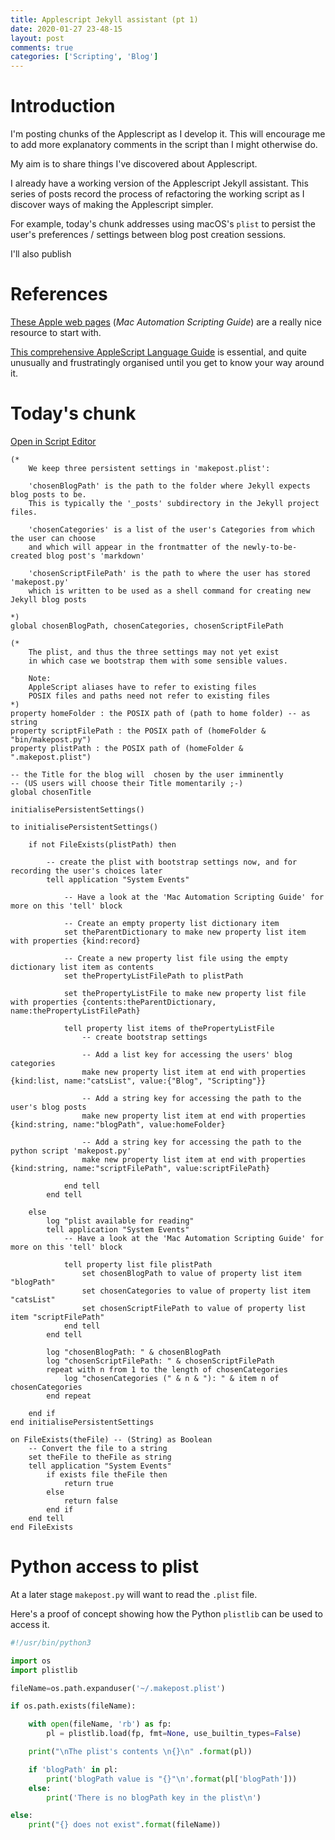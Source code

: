 ```yaml
---
title: Applescript Jekyll assistant (pt 1)
date: 2020-01-27 23-48-15
layout: post
comments: true
categories: ['Scripting', 'Blog']
---
```


Introduction
============

I'm posting chunks of the Applescript as I develop it. This will encourage me to add more explanatory comments in the script than I might otherwise do. 

My aim is to share things I've discovered about Applescript.

I already have a working version of the Applescript Jekyll assistant. This series of posts record the process of refactoring  the working script as I discover ways of making the Applescript simpler. 

For example, today's chunk addresses using macOS's  `plist` to persist the user's preferences / settings between blog post creation sessions.

I'll also publish 

References
==========

[These Apple web pages](https://developer.apple.com/library/archive/documentation/LanguagesUtilities/Conceptual/MacAutomationScriptingGuide/index.html) (*Mac Automation Scripting Guide*) are a really nice resource to start with.

[This comprehensive AppleScript Language Guide](https://developer.apple.com/library/archive/documentation/AppleScript/Conceptual/AppleScriptLangGuide/introduction/ASLR_intro.html#//apple_ref/doc/uid/TP40000983-CH208-SW1) is essential, and quite unusually and frustratingly organised until you get to know your way around it.


Today's chunk
=============

<a href = "applescript://com.apple.scripteditor?action=new&script=
%28%2A%0A%09We%20keep%20three%20persistent%20settings%20in%20%27makepost.plist%27%3A%0A%09%0A%09%27chosenBlogPath%27%20is%20the%20path%20to%20the%20folder%20where%20Jekyll%20expects%20blog%20posts%20to%20be.%0A%09This%20is%20typically%20the%20%27_posts%27%20subdirectory%20in%20the%20Jekyll%20project%20files.%0A%09%0A%09%27chosenCategories%27%20is%20a%20list%20of%20the%20user%27s%20Categories%20from%20which%20the%20user%20can%20choose%0A%09and%20which%20will%20appear%20in%20the%20frontmatter%20of%20the%20newly-to-be-created%20blog%20post%27s%20%27markdown%27%0A%09%0A%09%27chosenScriptFilePath%27%20is%20the%20path%20to%20where%20the%20user%20has%20stored%20%27makepost.py%27%0A%09which%20is%20written%20to%20be%20used%20as%20a%20shell%20command%20for%20creating%20new%20Jekyll%20blog%20posts%0A%09%0A%2A%29%0Aglobal%20chosenBlogPath%2C%20chosenCategories%2C%20chosenScriptFilePath%0A%0A%28%2A%09%0A%09The%20plist%2C%20and%20thus%20the%20three%20settings%20may%20not%20yet%20exist%0A%09in%20which%20case%20we%20bootstrap%20them%20with%20some%20sensible%20values.%0A%09%0A%09Note%3A%0A%09AppleScript%20aliases%20have%20to%20refer%20to%20existing%20files%0A%09POSIX%20files%20and%20paths%20need%20not%20refer%20to%20existing%20files%0A%2A%29%0Aproperty%20homeFolder%20%3A%20the%20POSIX%20path%20of%20%28path%20to%20home%20folder%29%20--%20as%20string%0Aproperty%20scriptFilePath%20%3A%20the%20POSIX%20path%20of%20%28homeFolder%20%26%20%22bin/makepost.py%22%29%0Aproperty%20plistPath%20%3A%20the%20POSIX%20path%20of%20%28homeFolder%20%26%20%22.makepost.plist%22%29%0A%0A--%20the%20Title%20for%20the%20blog%20will%20%20chosen%20by%20the%20user%20imminently%20%0A--%20%28US%20users%20will%20choose%20their%20Title%20momentarily%20%3B-%29%0Aglobal%20chosenTitle%0A%0AinitialisePersistentSettings%28%29%0A%0Ato%20initialisePersistentSettings%28%29%0A%09%0A%09if%20not%20FileExists%28plistPath%29%20then%0A%09%09%0A%09%09--%20create%20the%20plist%20with%20bootstrap%20settings%20now%2C%20and%20for%20recording%20the%20user%27s%20choices%20later%0A%09%09tell%20application%20%22System%20Events%22%0A%09%09%09%0A%09%09%09--%20Have%20a%20look%20at%20the%20%27Mac%20Automation%20Scripting%20Guide%27%20for%20more%20on%20this%20%27tell%27%20block%0A%09%09%09%0A%09%09%09--%20Create%20an%20empty%20property%20list%20dictionary%20item%0A%09%09%09set%20theParentDictionary%20to%20make%20new%20property%20list%20item%20with%20properties%20%7Bkind%3Arecord%7D%0A%09%09%09%0A%09%09%09--%20Create%20a%20new%20property%20list%20file%20using%20the%20empty%20dictionary%20list%20item%20as%20contents%0A%09%09%09set%20thePropertyListFilePath%20to%20plistPath%0A%09%09%09%0A%09%09%09set%20thePropertyListFile%20to%20make%20new%20property%20list%20file%20with%20properties%20%7Bcontents%3AtheParentDictionary%2C%20name%3AthePropertyListFilePath%7D%0A%09%09%09%0A%09%09%09tell%20property%20list%20items%20of%20thePropertyListFile%0A%09%09%09%09--%20create%20bootstrap%20settings%0A%09%09%09%09%0A%09%09%09%09--%20Add%20a%20list%20key%20for%20accessing%20the%20users%27%20blog%20categories%0A%09%09%09%09make%20new%20property%20list%20item%20at%20end%20with%20properties%20%7Bkind%3Alist%2C%20name%3A%22catsList%22%2C%20value%3A%7B%22Blog%22%2C%20%22Scripting%22%7D%7D%0A%09%09%09%09%0A%09%09%09%09--%20Add%20a%20string%20key%20for%20accessing%20the%20path%20to%20the%20user%27s%20blog%20posts%0A%09%09%09%09make%20new%20property%20list%20item%20at%20end%20with%20properties%20%7Bkind%3Astring%2C%20name%3A%22blogPath%22%2C%20value%3AhomeFolder%7D%0A%09%09%09%09%0A%09%09%09%09--%20Add%20a%20string%20key%20for%20accessing%20the%20path%20to%20the%20python%20script%20%27makepost.py%27%0A%09%09%09%09make%20new%20property%20list%20item%20at%20end%20with%20properties%20%7Bkind%3Astring%2C%20name%3A%22scriptFilePath%22%2C%20value%3AscriptFilePath%7D%0A%09%09%09%09%0A%09%09%09end%20tell%0A%09%09end%20tell%0A%09%09%0A%09else%0A%09%09log%20%22plist%20available%20for%20reading%22%0A%09%09tell%20application%20%22System%20Events%22%0A%09%09%09--%20Have%20a%20look%20at%20the%20%27Mac%20Automation%20Scripting%20Guide%27%20for%20more%20on%20this%20%27tell%27%20block%0A%09%09%09%0A%09%09%09tell%20property%20list%20file%20plistPath%0A%09%09%09%09set%20chosenBlogPath%20to%20value%20of%20property%20list%20item%20%22blogPath%22%0A%09%09%09%09set%20chosenCategories%20to%20value%20of%20property%20list%20item%20%22catsList%22%0A%09%09%09%09set%20chosenScriptFilePath%20to%20value%20of%20property%20list%20item%20%22scriptFilePath%22%0A%09%09%09end%20tell%0A%09%09end%20tell%0A%09%09%0A%09%09log%20%22chosenBlogPath%3A%20%22%20%26%20chosenBlogPath%0A%09%09log%20%22chosenScriptFilePath%3A%20%22%20%26%20chosenScriptFilePath%0A%09%09repeat%20with%20n%20from%201%20to%20the%20length%20of%20chosenCategories%0A%09%09%09log%20%22chosenCategories%20%28%22%20%26%20n%20%26%20%22%29%3A%20%22%20%26%20item%20n%20of%20chosenCategories%0A%09%09end%20repeat%0A%09%09%0A%09end%20if%0Aend%20initialisePersistentSettings%0A%0Aon%20FileExists%28theFile%29%20--%20%28String%29%20as%20Boolean%0A%09--%20Convert%20the%20file%20to%20a%20string%0A%09set%20theFile%20to%20theFile%20as%20string%0A%09tell%20application%20%22System%20Events%22%0A%09%09if%20exists%20file%20theFile%20then%0A%09%09%09return%20true%0A%09%09else%0A%09%09%09return%20false%0A%09%09end%20if%0A%09end%20tell%0Aend%20FileExists%0A
">Open in Script Editor</a>


             
```applescript           
(*
	We keep three persistent settings in 'makepost.plist':
	
	'chosenBlogPath' is the path to the folder where Jekyll expects blog posts to be.
	This is typically the '_posts' subdirectory in the Jekyll project files.
	
	'chosenCategories' is a list of the user's Categories from which the user can choose
	and which will appear in the frontmatter of the newly-to-be-created blog post's 'markdown'
	
	'chosenScriptFilePath' is the path to where the user has stored 'makepost.py'
	which is written to be used as a shell command for creating new Jekyll blog posts
	
*)
global chosenBlogPath, chosenCategories, chosenScriptFilePath

(*	
	The plist, and thus the three settings may not yet exist
	in which case we bootstrap them with some sensible values.
	
	Note:
	AppleScript aliases have to refer to existing files
	POSIX files and paths need not refer to existing files
*)
property homeFolder : the POSIX path of (path to home folder) -- as string
property scriptFilePath : the POSIX path of (homeFolder & "bin/makepost.py")
property plistPath : the POSIX path of (homeFolder & ".makepost.plist")

-- the Title for the blog will  chosen by the user imminently 
-- (US users will choose their Title momentarily ;-)
global chosenTitle

initialisePersistentSettings()

to initialisePersistentSettings()
	
	if not FileExists(plistPath) then
		
		-- create the plist with bootstrap settings now, and for recording the user's choices later
		tell application "System Events"
			
			-- Have a look at the 'Mac Automation Scripting Guide' for more on this 'tell' block
			
			-- Create an empty property list dictionary item
			set theParentDictionary to make new property list item with properties {kind:record}
			
			-- Create a new property list file using the empty dictionary list item as contents
			set thePropertyListFilePath to plistPath
			
			set thePropertyListFile to make new property list file with properties {contents:theParentDictionary, name:thePropertyListFilePath}
			
			tell property list items of thePropertyListFile
				-- create bootstrap settings
				
				-- Add a list key for accessing the users' blog categories
				make new property list item at end with properties {kind:list, name:"catsList", value:{"Blog", "Scripting"}}
				
				-- Add a string key for accessing the path to the user's blog posts
				make new property list item at end with properties {kind:string, name:"blogPath", value:homeFolder}
				
				-- Add a string key for accessing the path to the python script 'makepost.py'
				make new property list item at end with properties {kind:string, name:"scriptFilePath", value:scriptFilePath}
				
			end tell
		end tell
		
	else
		log "plist available for reading"
		tell application "System Events"
			-- Have a look at the 'Mac Automation Scripting Guide' for more on this 'tell' block
			
			tell property list file plistPath
				set chosenBlogPath to value of property list item "blogPath"
				set chosenCategories to value of property list item "catsList"
				set chosenScriptFilePath to value of property list item "scriptFilePath"
			end tell
		end tell
		
		log "chosenBlogPath: " & chosenBlogPath
		log "chosenScriptFilePath: " & chosenScriptFilePath
		repeat with n from 1 to the length of chosenCategories
			log "chosenCategories (" & n & "): " & item n of chosenCategories
		end repeat
		
	end if
end initialisePersistentSettings

on FileExists(theFile) -- (String) as Boolean
	-- Convert the file to a string
	set theFile to theFile as string
	tell application "System Events"
		if exists file theFile then
			return true
		else
			return false
		end if
	end tell
end FileExists
```

Python access to plist
======================

At a later stage `makepost.py` will want to read the `.plist` file.  

Here's a proof of concept showing how the Python `plistlib` can be used to access it.


```python
#!/usr/bin/python3

import os
import plistlib

fileName=os.path.expanduser('~/.makepost.plist')

if os.path.exists(fileName):

	with open(fileName, 'rb') as fp:
		pl = plistlib.load(fp, fmt=None, use_builtin_types=False)

	print("\nThe plist's contents \n{}\n" .format(pl))

	if 'blogPath' in pl:
		print('blogPath value is "{}"\n'.format(pl['blogPath']))
	else:
		print('There is no blogPath key in the plist\n')

else:
	print("{} does not exist".format(fileName))


```